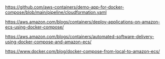 https://github.com/aws-containers/demo-app-for-docker-compose/blob/main/pipeline/cloudformation.yaml

https://aws.amazon.com/blogs/containers/deploy-applications-on-amazon-ecs-using-docker-compose/

https://aws.amazon.com/blogs/containers/automated-software-delivery-using-docker-compose-and-amazon-ecs/

https://www.docker.com/blog/docker-compose-from-local-to-amazon-ecs/
